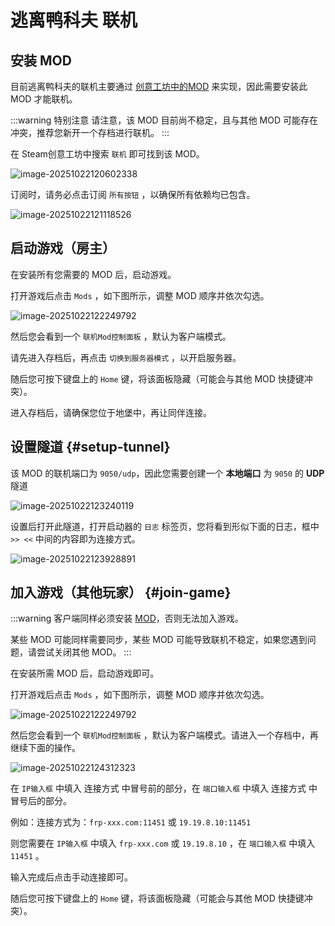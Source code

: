 # 逃离鸭科夫 联机

## 安装 MOD

目前逃离鸭科夫的联机主要通过 [创意工坊中的MOD](https://steamcommunity.com/sharedfiles/filedetails/?id=3591341282) 来实现，因此需要安装此 MOD 才能联机。

:::warning 特别注意
请注意，该 MOD 目前尚不稳定，且与其他 MOD 可能存在冲突，推荐您新开一个存档进行联机。
:::

在 Steam创意工坊中搜索 `联机` 即可找到该 MOD。

![image-20251022120602338](H:\project\wiki\app\_images\duckov\steam.png)

订阅时，请务必点击订阅  `所有按钮`  ，以确保所有依赖均已包含。

![image-20251022121118526](H:\project\wiki\app\_images\duckov\mod-subscribe.png)

## 启动游戏（房主）

在安装所有您需要的 MOD 后，启动游戏。

打开游戏后点击 `Mods` ，如下图所示，调整 MOD 顺序并依次勾选。

![image-20251022122249792](H:\project\wiki\app\_images\duckov\mods.png)

然后您会看到一个  `联机Mod控制面板` ，默认为客户端模式。

请先进入存档后，再点击 `切换到服务器模式` ，以开启服务器。

随后您可按下键盘上的 `Home` 键，将该面板隐藏（可能会与其他 MOD 快捷键冲突）。

进入存档后，请确保您位于地堡中，再让同伴连接。

## 设置隧道 {#setup-tunnel}

该 MOD 的联机端口为 `9050/udp`，因此您需要创建一个 **本地端口** 为 `9050` 的 **UDP** 隧道

![image-20251022123240119](H:\project\wiki\app\_images\duckov\tunnel-info.png)

设置后打开此隧道，打开启动器的 `日志` 标签页，您将看到形似下面的日志，框中 `>> <<` 中间的内容即为连接方式。

![image-20251022123928891](H:\project\wiki\app\_images\duckov\conn-info.png)

## 加入游戏（其他玩家） {#join-game}

:::warning
客户端同样必须安装 [MOD](https://steamcommunity.com/sharedfiles/filedetails/?id=3591341282)，否则无法加入游戏。

某些 MOD 可能同样需要同步，某些 MOD 可能导致联机不稳定，如果您遇到问题，请尝试关闭其他 MOD。
:::

在安装所需 MOD 后，启动游戏即可。

打开游戏后点击 `Mods` ，如下图所示，调整 MOD 顺序并依次勾选。

![image-20251022122249792](H:\project\wiki\app\_images\duckov\mods.png)

然后您会看到一个  `联机Mod控制面板` ，默认为客户端模式。请进入一个存档中，再继续下面的操作。

![image-20251022124312323](H:\project\wiki\app\_images\duckov\client.png)

在 `IP输入框` 中填入 连接方式 中冒号前的部分，在 `端口输入框` 中填入 连接方式 中冒号后的部分。

例如：连接方式为：`frp-xxx.com:11451` 或 `19.19.8.10:11451`

则您需要在 `IP输入框` 中填入 `frp-xxx.com` 或 `19.19.8.10` ，在 `端口输入框` 中填入 `11451` 。

输入完成后点击手动连接即可。

随后您可按下键盘上的 `Home` 键，将该面板隐藏（可能会与其他 MOD 快捷键冲突）。

